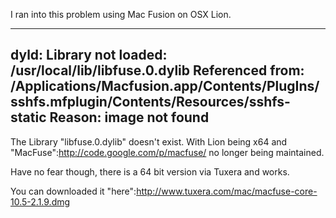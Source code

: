 I ran into this problem using Mac Fusion on OSX Lion.

---
dyld: Library not loaded: /usr/local/lib/libfuse.0.dylib
Referenced from: 
/Applications/Macfusion.app/Contents/PlugIns/sshfs.mfplugin/Contents/Resources/sshfs-static
Reason: image not found
---

The Library "libfuse.0.dylib" doesn't exist. With Lion being x64 and "MacFuse":http://code.google.com/p/macfuse/ no longer being maintained.

Have no fear though, there is a  64 bit version via Tuxera and works.

You can downloaded it "here":http://www.tuxera.com/mac/macfuse-core-10.5-2.1.9.dmg

